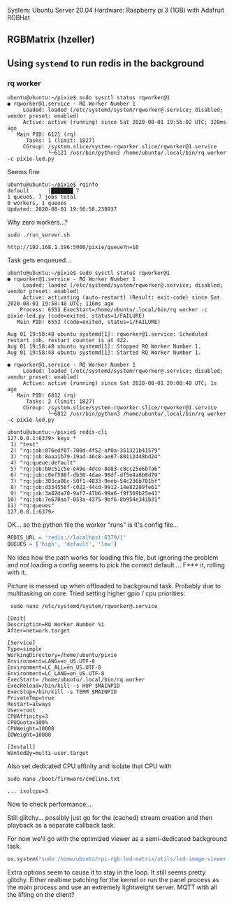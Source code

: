System: Ubuntu Server 20.04
Hardware: Raspberry pi 3 (1GB) with Adafruit RGBHat

## RGBMatrix (hzeller)

## Using `systemd` to run redis in the background


### rq worker

```console
ubuntu@ubuntu:~/pixie$ sudo sysctl status rqworker@1
● rqworker@1.service - RQ Worker Number 1
     Loaded: loaded (/etc/systemd/system/rqworker@.service; disabled; vendor preset: enabled)
     Active: active (running) since Sat 2020-08-01 19:56:02 UTC; 328ms ago
   Main PID: 6121 (rq)
      Tasks: 1 (limit: 1827)
     CGroup: /system.slice/system-rqworker.slice/rqworker@1.service
             └─6121 /usr/bin/python3 /home/ubuntu/.local/bin/rq worker -c pixie-led.py
```

Seems fine

```console
ubuntu@ubuntu:~/pixie$ rqinfo
default      |███████ 7
1 queues, 7 jobs total
0 workers, 1 queues
Updated: 2020-08-01 19:56:58.238937
```

Why zero workers...?

`sudo ./run_server.sh`

`http://192.168.1.196:5000/pixie/queue?n=10`

Task gets enqueued...

```console
ubuntu@ubuntu:~/pixie$ sudo sysctl status rqworker@1
● rqworker@1.service - RQ Worker Number 1
     Loaded: loaded (/etc/systemd/system/rqworker@.service; disabled; vendor preset: enabled)
     Active: activating (auto-restart) (Result: exit-code) since Sat 2020-08-01 19:58:48 UTC; 116ms ago
    Process: 6553 ExecStart=/home/ubuntu/.local/bin/rq worker -c pixie-led.py (code=exited, status=1/FAILURE)
   Main PID: 6553 (code=exited, status=1/FAILURE)

Aug 01 19:58:48 ubuntu systemd[1]: rqworker@1.service: Scheduled restart job, restart counter is at 422.
Aug 01 19:58:48 ubuntu systemd[1]: Stopped RQ Worker Number 1.
Aug 01 19:58:48 ubuntu systemd[1]: Started RQ Worker Number 1.

● rqworker@1.service - RQ Worker Number 1
     Loaded: loaded (/etc/systemd/system/rqworker@.service; disabled; vendor preset: enabled)
     Active: active (running) since Sat 2020-08-01 20:00:40 UTC; 1s ago
   Main PID: 6812 (rq)
      Tasks: 2 (limit: 1827)
     CGroup: /system.slice/system-rqworker.slice/rqworker@1.service
             └─6812 /usr/bin/python3 /home/ubuntu/.local/bin/rq worker -c pixie-led.py
```

```console
ubuntu@ubuntu:~/pixie$ redis-cli
127.0.0.1:6379> keys *
 1) "test"
 2) "rq:job:076edf07-700d-4f52-af0a-351321b41579"
 3) "rq:job:8aaa1b79-19ad-46c8-ae87-80112448bd24"
 4) "rq:queue:default"
 5) "rq:job:b0c51c5e-e49e-4dce-8e83-c8cc25e6b7a6"
 6) "rq:job:c0ef598f-db30-4dae-98df-df5e4a8b8d79"
 7) "rq:job:303ca06c-50f1-4833-9eeb-54c236b701bf"
 8) "rq:job:d334556f-c022-44cd-9912-14e82289fe61"
 9) "rq:job:3a42da70-9af7-47b6-99a6-f9f569b25e41"
10) "rq:job:7e670aa7-053a-4375-9bf6-8b954e341b31"
11) "rq:queues"
127.0.0.1:6379>
```

OK... so the python file the worker "runs" is it's config file...

```python
REDIS_URL = 'redis://localhost:6379/1'
QUEUES = ['high', 'default', 'low']
```

No idea how the path works for loading this file, but ignoring the problem and _not_ loading a config seems to pick the correct default.... F*** it, rolling with it.

Picture is messed up when offloaded to background task. Probably due to multitasking on core. Tried setting higher gpio / cpu priorities:

```console
 sudo nano /etc/systemd/system/rqworker@.service
```

```config
[Unit]
Description=RQ Worker Number %i
After=network.target

[Service]
Type=simple
WorkingDirectory=/home/ubuntu/pixie
Environment=LANG=en_US.UTF-8
Environment=LC_ALL=en_US.UTF-8
Environment=LC_LANG=en_US.UTF-8
ExecStart= /home/ubuntu/.local/bin/rq worker
ExecReload=/bin/kill -s HUP $MAINPID
ExecStop=/bin/kill -s TERM $MAINPID
PrivateTmp=true
Restart=always
User=root
CPUAffinity=3
CPUQuota=100%
CPUWeight=10000
IOWeight=10000

[Install]
WantedBy=multi-user.target
```

Also set dedicated CPU affinity and isolate that CPU with 

```console
sudo nano /boot/firmware/cmdline.txt
```

```config
... isolcpu=3
```

Now to check performance...

Still glitchy... possibly just go for the (cached) stream creation and then playback as a separate callback task.

For now we'll go with the optimized viewer as a semi-dedicated background task.

```python
os.system("sudo /home/ubuntu/rpi-rgb-led-matrix/utils/led-image-viewer /home/ubuntu/pixie/cache/temp3.gif -t 5 --led-limit-refresh=200 --led-pwm-lsb-nanoseconds=200")
```

Extra options seem to cause it to stay in the loop. It still seems pretty glitchy. Either realtime patching for the kernel or run the panel process as the main process and use an extremely lightweight server. MQTT with all the lifting on the client?